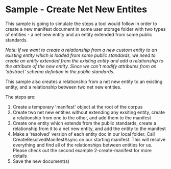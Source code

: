# Sample - Create Net New Entites

This sample is going to simulate the steps a tool would follow in order to create a new manifest document in some user storage folder with two types of entities - a net new entity and an entity extended from some public standards.

*Note: If we want to create a relationship from a new custom entity to an existing entity which is loaded from some public standards, we need to create an entity extended from the existing entity and add a relationship to the attribute of the new entity. Since we can't modify attributes from an 'abstract' schema defintion in the public standards.*

This sample also creates a relationship from a net new entity to an existing entity, and a relationship between two net new entities.

The steps are:
  1. Create a temporary 'manifest' object at the root of the corpus
  2. Create two net new entities without extending any exsiting entity, create a relationship from one to the other, and add them to the manifest
  3. Create one entity which extends from the public standards, create a relationship from it to a net new entity, and add the entity to the manifest
  4. Make a 'resolved' version of each entity doc in our local folder. Call CreateResolvedManifestAsync on our starting manifest. This will resolve everything and find all of the relationships between entities for us. Please check out the second example 2-create-manifest for more details
  5. Save the new document(s) 